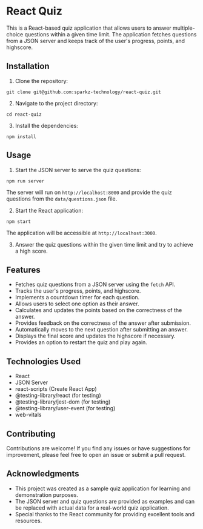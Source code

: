 # React Quiz

This is a React-based quiz application that allows users to answer multiple-choice questions within a given time limit. The application fetches questions from a JSON server and keeps track of the user's progress, points, and highscore.

## Installation

1. Clone the repository:
```
git clone git@github.com:sparkz-technology/react-quiz.git
```

2. Navigate to the project directory:
```
cd react-quiz
```

3. Install the dependencies:
```
npm install
```

## Usage

1. Start the JSON server to serve the quiz questions:
```
npm run server
```
   The server will run on `http://localhost:8000` and provide the quiz questions from the `data/questions.json` file.

2. Start the React application:
```
npm start
```
   The application will be accessible at `http://localhost:3000`.

3. Answer the quiz questions within the given time limit and try to achieve a high score.

## Features

- Fetches quiz questions from a JSON server using the `fetch` API.
- Tracks the user's progress, points, and highscore.
- Implements a countdown timer for each question.
- Allows users to select one option as their answer.
- Calculates and updates the points based on the correctness of the answer.
- Provides feedback on the correctness of the answer after submission.
- Automatically moves to the next question after submitting an answer.
- Displays the final score and updates the highscore if necessary.
- Provides an option to restart the quiz and play again.

## Technologies Used

- React
- JSON Server
- react-scripts (Create React App)
- @testing-library/react (for testing)
- @testing-library/jest-dom (for testing)
- @testing-library/user-event (for testing)
- web-vitals

## Contributing

Contributions are welcome! If you find any issues or have suggestions for improvement, please feel free to open an issue or submit a pull request.


## Acknowledgments

- This project was created as a sample quiz application for learning and demonstration purposes.
- The JSON server and quiz questions are provided as examples and can be replaced with actual data for a real-world quiz application.
- Special thanks to the React community for providing excellent tools and resources.
